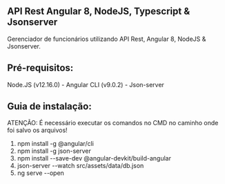 ## API Rest Angular 8, NodeJS, Typescript & Jsonserver

Gerenciador de funcionários utilizando API Rest, Angular 8, NodeJS & Jsonserver.

## Pré-requisitos:

Node.JS (v12.16.0) - 
Angular CLI (v9.0.2) - 
Json-server

## Guia de instalação:

ATENÇÃO: É necessário executar os comandos no CMD no caminho onde foi salvo os arquivos!

1. npm install -g @angular/cli
2. npm install -g json-server
3. npm install --save-dev @angular-devkit/build-angular
4. json-server --watch src/assets/data/db.json
5. ng serve --open
